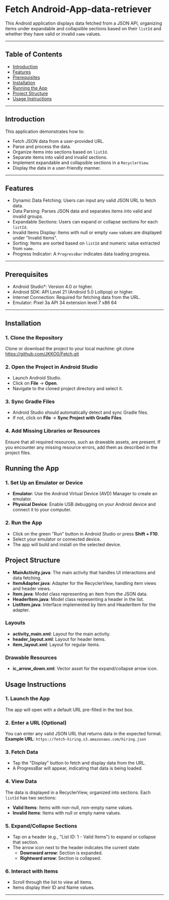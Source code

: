 # Fetch Android-App-data-retriever

This Android application displays data fetched from a JSON API, organizing items under expandable and collapsible sections based on their `listId` and whether they have valid or invalid `name` values.

---

## Table of Contents

- [Introduction](#introduction)
- [Features](#features)
- [Prerequisites](#prerequisites)
- [Installation](#installation)
- [Running the App](#running-the-app)
- [Project Structure](#project-structure)
- [Usage Instructions](#usage-instructions)


---

## Introduction

This application demonstrates how to:

- Fetch JSON data from a user-provided URL.
- Parse and process the data.
- Organize items into sections based on `listId`.
- Separate items into valid and invalid sections.
- Implement expandable and collapsible sections in a `RecyclerView`.
- Display the data in a user-friendly manner.

---

## Features

- Dynamic Data Fetching: Users can input any valid JSON URL to fetch data.
- Data Parsing: Parses JSON data and separates items into valid and invalid groups.
- Expandable Sections: Users can expand or collapse sections for each `listId`.
- Invalid Items Display: Items with null or empty `name` values are displayed under "Invalid Items".
- Sorting: Items are sorted based on `listId` and numeric value extracted from `name`.
- Progress Indicator: A `ProgressBar` indicates data loading progress.

---

## Prerequisites

- Android Studio*: Version 4.0 or higher.
- Android SDK: API Level 21 (Android 5.0 Lollipop) or higher.
- Internet Connection: Required for fetching data from the URL.
- Emulator: Pixel 3a API 34 extension level 7 x86 64

---
## Installation

### 1. Clone the Repository
Clone or download the project to your local machine:
git clone https://github.com/JKKO0/Fetch.git


### 2. Open the Project in Android Studio
- Launch Android Studio.
- Click on **File** -> **Open**.
- Navigate to the cloned project directory and select it.

### 3. Sync Gradle Files
- Android Studio should automatically detect and sync Gradle files.
- If not, click on **File** -> **Sync Project with Gradle Files**.

### 4. Add Missing Libraries or Resources
Ensure that all required resources, such as drawable assets, are present. If you encounter any missing resource errors, add them as described in the project files.

## Running the App

### 1. Set Up an Emulator or Device
- **Emulator**: Use the Android Virtual Device (AVD) Manager to create an emulator.
- **Physical Device**: Enable USB debugging on your Android device and connect it to your computer.

### 2. Run the App
- Click on the green "Run" button in Android Studio or press **Shift + F10**.
- Select your emulator or connected device.
- The app will build and install on the selected device.

## Project Structure

- **MainActivity.java**: The main activity that handles UI interactions and data fetching.
- **ItemAdapter.java**: Adapter for the RecyclerView, handling item views and header views.
- **Item.java**: Model class representing an item from the JSON data.
- **HeaderItem.java**: Model class representing a header in the list.
- **ListItem.java**: Interface implemented by Item and HeaderItem for the adapter.

### Layouts
- **activity_main.xml**: Layout for the main activity.
- **header_layout.xml**: Layout for header items.
- **item_layout.xml**: Layout for regular items.

### Drawable Resources
- **ic_arrow_down.xml**: Vector asset for the expand/collapse arrow icon.

## Usage Instructions

### 1. Launch the App
The app will open with a default URL pre-filled in the text box.

### 2. Enter a URL (Optional)
You can enter any valid JSON URL that returns data in the expected format.  
**Example URL**: `https://fetch-hiring.s3.amazonaws.com/hiring.json`

### 3. Fetch Data
- Tap the "Display" button to fetch and display data from the URL.
- A ProgressBar will appear, indicating that data is being loaded.

### 4. View Data
The data is displayed in a RecyclerView, organized into sections. Each `listId` has two sections:
- **Valid Items**: Items with non-null, non-empty name values.
- **Invalid Items**: Items with null or empty name values.

### 5. Expand/Collapse Sections
- Tap on a header (e.g., "List ID: 1 - Valid Items") to expand or collapse that section.
- The arrow icon next to the header indicates the current state:
  - **Downward arrow**: Section is expanded.
  - **Rightward arrow**: Section is collapsed.

### 6. Interact with Items
- Scroll through the list to view all items.
- Items display their ID and Name values.

---
